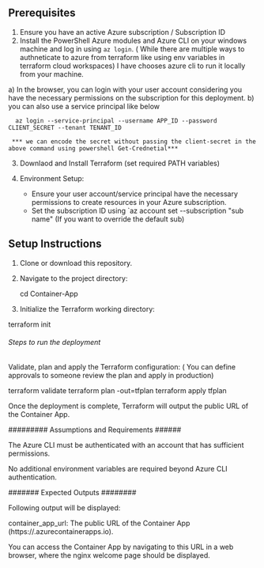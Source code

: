 ## Prerequisites

1.  Ensure you have an active Azure subscription / Subscription ID
2.  Install the PowerShell Azure modules and Azure CLI on your windows machine and log in using `az login`.  ( While there are multiple ways to authneticate to azure from terraform like using env variables in terraform cloud workspaces) I have chooses azure cli to run it locally from your machine.

   a) In the browser, you can login with your user account considering you have the necessary permissions on the subscription for this deployment.
   b) you can also use a service principal like below

      az login --service-principal --username APP_ID --password CLIENT_SECRET --tenant TENANT_ID

     *** we can encode the secret without passing the client-secret in the above command using powershell Get-Crednetial***

    

3.  Downlaod and Install Terraform (set required PATH variables)

4. Environment Setup:
   - Ensure your user account/service principal have the necessary permissions to create resources in your Azure subscription.
   - Set the subscription ID using `az account set --subscription "sub name" (If you want to override the default sub)

## Setup Instructions

1. Clone or download this repository.

2. Navigate to the project directory:
  
   cd Container-App
3) Initialize the Terraform working directory:

terraform init



###### Steps to run the deployment  ##########


Validate, plan and apply  the Terraform configuration: ( You can define approvals to someone review the plan and apply in production)

terraform validate
terraform plan -out=tfplan
terraform apply tfplan

Once the deployment is complete, Terraform will output the public URL of the Container App.



######### Assumptions and Requirements ######

The Azure CLI must be authenticated with an account that has sufficient permissions.

No additional environment variables are required beyond Azure CLI authentication.



####### Expected Outputs ########

Following output will be displayed:

container_app_url: The public URL of the Container App (https://<ContainerAppName>.azurecontainerapps.io).

You can access the Container App by navigating to this URL in a web browser, where the nginx welcome page should be displayed.


